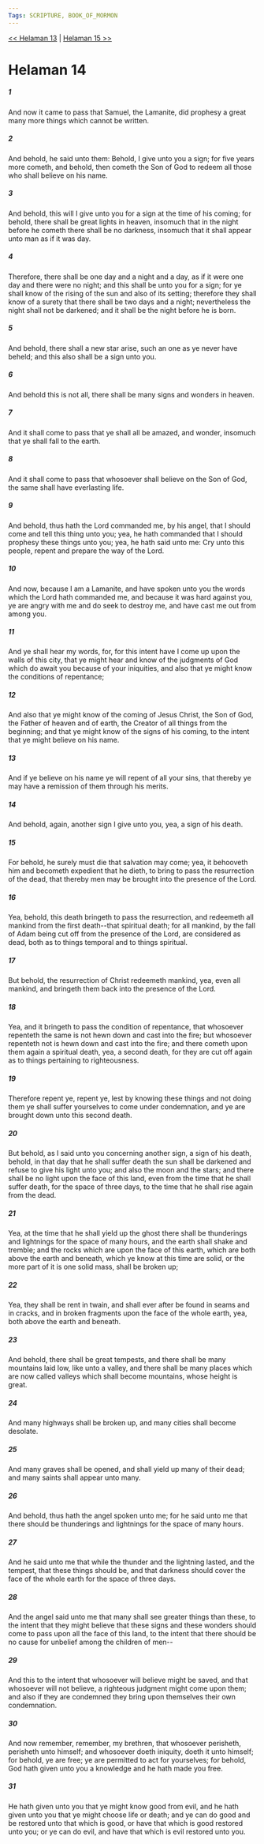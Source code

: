 ```yaml
---
Tags: SCRIPTURE, BOOK_OF_MORMON
---
```


[<< Helaman 13](BOOK_OF_MORMON/10_Helaman/Helaman_13.md) | [Helaman 15 >>](BOOK_OF_MORMON/10_Helaman/Helaman_15.md)

# Helaman 14

##### 1

And now it came to pass that Samuel, the Lamanite, did prophesy a great many more things which cannot be written.

##### 2

And behold, he said unto them: Behold, I give unto you a sign; for five years more cometh, and behold, then cometh the Son of God to redeem all those who shall believe on his name.

##### 3

And behold, this will I give unto you for a sign at the time of his coming; for behold, there shall be great lights in heaven, insomuch that in the night before he cometh there shall be no darkness, insomuch that it shall appear unto man as if it was day.

##### 4

Therefore, there shall be one day and a night and a day, as if it were one day and there were no night; and this shall be unto you for a sign; for ye shall know of the rising of the sun and also of its setting; therefore they shall know of a surety that there shall be two days and a night; nevertheless the night shall not be darkened; and it shall be the night before he is born.

##### 5

And behold, there shall a new star arise, such an one as ye never have beheld; and this also shall be a sign unto you.

##### 6

And behold this is not all, there shall be many signs and wonders in heaven.

##### 7

And it shall come to pass that ye shall all be amazed, and wonder, insomuch that ye shall fall to the earth.

##### 8

And it shall come to pass that whosoever shall believe on the Son of God, the same shall have everlasting life.

##### 9

And behold, thus hath the Lord commanded me, by his angel, that I should come and tell this thing unto you; yea, he hath commanded that I should prophesy these things unto you; yea, he hath said unto me: Cry unto this people, repent and prepare the way of the Lord.

##### 10

And now, because I am a Lamanite, and have spoken unto you the words which the Lord hath commanded me, and because it was hard against you, ye are angry with me and do seek to destroy me, and have cast me out from among you.

##### 11

And ye shall hear my words, for, for this intent have I come up upon the walls of this city, that ye might hear and know of the judgments of God which do await you because of your iniquities, and also that ye might know the conditions of repentance;

##### 12

And also that ye might know of the coming of Jesus Christ, the Son of God, the Father of heaven and of earth, the Creator of all things from the beginning; and that ye might know of the signs of his coming, to the intent that ye might believe on his name.

##### 13

And if ye believe on his name ye will repent of all your sins, that thereby ye may have a remission of them through his merits.

##### 14

And behold, again, another sign I give unto you, yea, a sign of his death.

##### 15

For behold, he surely must die that salvation may come; yea, it behooveth him and becometh expedient that he dieth, to bring to pass the resurrection of the dead, that thereby men may be brought into the presence of the Lord.

##### 16

Yea, behold, this death bringeth to pass the resurrection, and redeemeth all mankind from the first death--that spiritual death; for all mankind, by the fall of Adam being cut off from the presence of the Lord, are considered as dead, both as to things temporal and to things spiritual.

##### 17

But behold, the resurrection of Christ redeemeth mankind, yea, even all mankind, and bringeth them back into the presence of the Lord.

##### 18

Yea, and it bringeth to pass the condition of repentance, that whosoever repenteth the same is not hewn down and cast into the fire; but whosoever repenteth not is hewn down and cast into the fire; and there cometh upon them again a spiritual death, yea, a second death, for they are cut off again as to things pertaining to righteousness.

##### 19

Therefore repent ye, repent ye, lest by knowing these things and not doing them ye shall suffer yourselves to come under condemnation, and ye are brought down unto this second death.

##### 20

But behold, as I said unto you concerning another sign, a sign of his death, behold, in that day that he shall suffer death the sun shall be darkened and refuse to give his light unto you; and also the moon and the stars; and there shall be no light upon the face of this land, even from the time that he shall suffer death, for the space of three days, to the time that he shall rise again from the dead.

##### 21

Yea, at the time that he shall yield up the ghost there shall be thunderings and lightnings for the space of many hours, and the earth shall shake and tremble; and the rocks which are upon the face of this earth, which are both above the earth and beneath, which ye know at this time are solid, or the more part of it is one solid mass, shall be broken up;

##### 22

Yea, they shall be rent in twain, and shall ever after be found in seams and in cracks, and in broken fragments upon the face of the whole earth, yea, both above the earth and beneath.

##### 23

And behold, there shall be great tempests, and there shall be many mountains laid low, like unto a valley, and there shall be many places which are now called valleys which shall become mountains, whose height is great.

##### 24

And many highways shall be broken up, and many cities shall become desolate.

##### 25

And many graves shall be opened, and shall yield up many of their dead; and many saints shall appear unto many.

##### 26

And behold, thus hath the angel spoken unto me; for he said unto me that there should be thunderings and lightnings for the space of many hours.

##### 27

And he said unto me that while the thunder and the lightning lasted, and the tempest, that these things should be, and that darkness should cover the face of the whole earth for the space of three days.

##### 28

And the angel said unto me that many shall see greater things than these, to the intent that they might believe that these signs and these wonders should come to pass upon all the face of this land, to the intent that there should be no cause for unbelief among the children of men--

##### 29

And this to the intent that whosoever will believe might be saved, and that whosoever will not believe, a righteous judgment might come upon them; and also if they are condemned they bring upon themselves their own condemnation.

##### 30

And now remember, remember, my brethren, that whosoever perisheth, perisheth unto himself; and whosoever doeth iniquity, doeth it unto himself; for behold, ye are free; ye are permitted to act for yourselves; for behold, God hath given unto you a knowledge and he hath made you free.

##### 31

He hath given unto you that ye might know good from evil, and he hath given unto you that ye might choose life or death; and ye can do good and be restored unto that which is good, or have that which is good restored unto you; or ye can do evil, and have that which is evil restored unto you.
